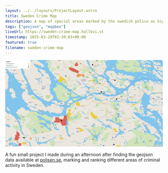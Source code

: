 ```yaml
---
layout: ../../layouts/ProjectLayout.astro
title: Sweden Crime Map
description: A map of special areas marked by the swedish police as high risk.
tags: ["geojson", "mapbox"]
liveUrl: https://sweden-crime-map.hallkvi.st
timestamp: 2025-03-29T02:39:03+00:00
featured: true
filename: sweden-crime-map
---
```


![Sweden Crime Map](../../images/sweden-crime-map.png)

A fun small project I made during an afternoon after finding the geojson data available at [polisen.se](https://polisen.se/om-polisen/polisens-arbete/utsatta-omraden/), marking and ranking different areas of criminal activity in Sweden.
